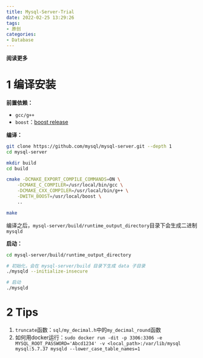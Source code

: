 ```yaml
---
title: Mysql-Server-Trial
date: 2022-02-25 13:29:26
tags: 
- 原创
categories: 
- Database
---
```


**阅读更多**

<!--more-->

# 1 编译安装

**前置依赖：**

* `gcc/g++`
* `boost`：[boost release](https://boostorg.jfrog.io/artifactory/main/release/)

**编译：**

```sh
git clone https://github.com/mysql/mysql-server.git --depth 1
cd mysql-server

mkdir build
cd build

cmake -DCMAKE_EXPORT_COMPILE_COMMANDS=ON \
    -DCMAKE_C_COMPILER=/usr/local/bin/gcc \
    -DCMAKE_CXX_COMPILER=/usr/local/bin/g++ \
    -DWITH_BOOST=/usr/local/boost \
    ..

make
```

编译之后，`mysql-server/build/runtime_output_directory`目录下会生成二进制`mysqld`

**启动：**

```sh
cd mysql-server/build/runtime_output_directory

# 初始化，会在 mysql-server/build 目录下生成 data 子目录
./mysqld --initialize-insecure

# 启动
./mysqld
```

# 2 Tips

1. `truncate`函数：`sql/my_decimal.h`中的`my_decimal_round`函数
1. 如何用docker运行：`sudo docker run -dit -p 3306:3306 -e MYSQL_ROOT_PASSWORD='Abcd1234' -v <local_path>:/var/lib/mysql mysql:5.7.37 mysqld --lower_case_table_names=1`
